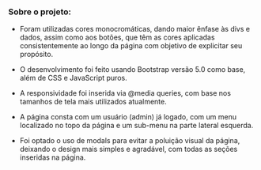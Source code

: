 ### Sobre o projeto:
- Foram utilizadas cores monocromáticas, dando maior ênfase às divs e dados, assim como aos botões, que têm as cores aplicadas consistentemente ao longo da página com objetivo de explicitar seu propósito.

- O desenvolvimento foi feito usando Bootstrap versão 5.0 como base, além de CSS e JavaScript puros.

- A responsividade foi inserida via @media queries, com base nos tamanhos de tela mais utilizados atualmente.

- A página consta com um usuário (admin) já logado, com um menu localizado no topo da página e um sub-menu na parte lateral esquerda.

- Foi optado o uso de modals para evitar a poluição visual da página, deixando o design mais simples e agradável, com todas as seções inseridas na página.